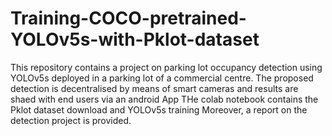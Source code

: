 # Training-COCO-pretrained-YOLOv5s-with-Pklot-dataset

This repository contains a project on parking lot occupancy detection using YOLOv5s deployed in a parking lot of a commercial centre. 
The proposed detection is decentralised by  means of smart cameras and results are shaed with end users via an android App
THe colab notebook contains the Pklot dataset download and YOLOv5s training 
Moreover, a report  on the detection project is provided.

